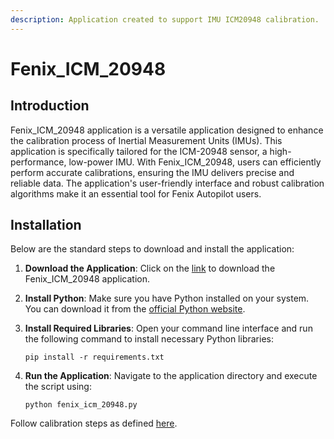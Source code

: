 ```yaml
---
description: Application created to support IMU ICM20948 calibration.
---
```


# Fenix\_ICM\_20948

## Introduction

Fenix\_ICM\_20948 application is a versatile application designed to enhance the calibration process of Inertial Measurement Units (IMUs). This application is specifically tailored for the ICM-20948 sensor, a high-performance, low-power IMU. With Fenix\_ICM\_20948, users can efficiently perform accurate calibrations, ensuring the IMU delivers precise and reliable data. The application's user-friendly interface and robust calibration algorithms make it an essential tool for Fenix Autopilot users.

## Installation

Below are the standard steps to download and install the application:

1. **Download the Application**: Click on the [link](https://github.com/spascual90/Fenix_ICM_20948_Cal) to download the Fenix\_ICM\_20948 application.
2. **Install Python**: Make sure you have Python installed on your system. You can download it from the [official Python website](https://www.python.org/downloads/).
3.  **Install Required Libraries**: Open your command line interface and run the following command to install necessary Python libraries:

    ```
    pip install -r requirements.txt
    ```
4.  **Run the Application**: Navigate to the application directory and execute the script using:

    ```
    python fenix_icm_20948.py
    ```

Follow calibration steps as defined [here](../installation-commissioning/installation.md).
